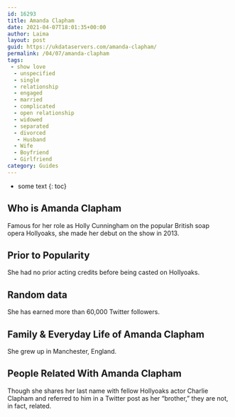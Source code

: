 ```yaml
---
id: 16293
title: Amanda Clapham
date: 2021-04-07T18:01:35+00:00
author: Laima
layout: post
guid: https://ukdataservers.com/amanda-clapham/
permalink: /04/07/amanda-clapham
tags:
 - show love
  - unspecified
  - single
  - relationship
  - engaged
  - married
  - complicated
  - open relationship
  - widowed
  - separated
  - divorced
   - Husband
  - Wife
  - Boyfriend
  - Girlfriend
category: Guides
---
```


* some text
{: toc}


## Who is Amanda Clapham
                  
                  
                  
Famous for her role as Holly Cunningham on the popular British soap opera Hollyoaks, she made her debut on the show in 2013. 
                  
              
            
              
            
                
                
                
## Prior to Popularity
                  
                  
                  
She had no prior acting credits before being casted on Hollyoaks. 
                  
              
            
              
            
                
                
                
## Random data
                  
                  
                  
She has earned more than 60,000 Twitter followers. 
                  
              
            
              
            
                
                
                
## Family & Everyday Life of Amanda Clapham
                  
                  
                  
She grew up in Manchester, England. 
                  
              
            
              
            
                
                
                
## People Related With Amanda Clapham
                  
                  
                  
Though she shares her last name with fellow Hollyoaks actor Charlie Clapham and referred to him in a Twitter post as her &#8220;brother,&#8221; they are not, in fact, related. 
                  
              
            
              
            
                
              
            
              
              
            
            
              
            
          
          
          